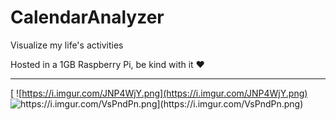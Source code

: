 # CalendarAnalyzer

Visualize my life's activities

Hosted in a 1GB Raspberry Pi, be kind with it ❤️

---

[
![https://i.imgur.com/JNP4WjY.png](https://i.imgur.com/JNP4WjY.png)
![https://i.imgur.com/VsPndPn.png](https://i.imgur.com/VsPndPn.png)
](http://raspberry.gleeze.com:8501/)
